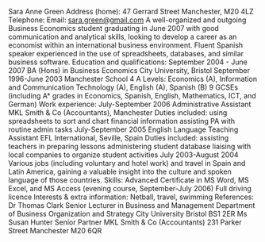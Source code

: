 Sara Anne Green 
Address (home): 47 Gerrard Street 
Manchester, M20 4LZ 
Telephone:
Email: sara.green@gmail.com	A well-organized and outgoing Business Economics student graduating in June 2007 with good communication and analytical skills, looking to develop a career as an economist within an international business environment. Fluent Spanish speaker experienced in the use of spreadsheets, databases, and similar business software.
Education and qualifications:	September 2004 - June 2007 
BA (Hons) in Business Economics 
City University, Bristol 
September 1996-June 2003 
Manchester School 
4 A Levels: Economics (A), Information and Communication 
Technology (A), English (A), Spanish (B) 
9 GCSEs (including A* grades in Economics, 
Spanish, English, Mathematics, ICT, and German)
Work experience:	July-September 2006 
Administrative Assistant 
MKL Smith & Co (Accountants), Manchester 
Duties included: 
using spreadsheets to sort and chart financial information 
assisting PA with routine admin tasks July-September 2005 
English Language Teaching Assistant 
EFL International, Seville, Spain 
Duties included: assisting teachers in preparing lessons 
administering student database 
liaising with local companies to organize student activities 
July 2003-August 2004 
Various jobs (including voluntary and hotel work) and travel in Spain and Latin America, gaining a valuable insight into the culture and spoken language of those countries.
Skills:	Advanced Certificate in MS Word, MS Excel, and MS Access (evening course, September-July 2006) 
Full driving licence
Interests & extra information:	Netball, travel, swimming
References:	Dr Thomas Clark 
Senior Lecturer in Business and Management 
Department of Business Organization and Strategy 
City University 
Bristol BS1 2ER 
Ms Susan Hunter 
Senior Partner 
MKL Smith & Co (Accountants) 
231 Parker Street 
Manchester M20 6QR
